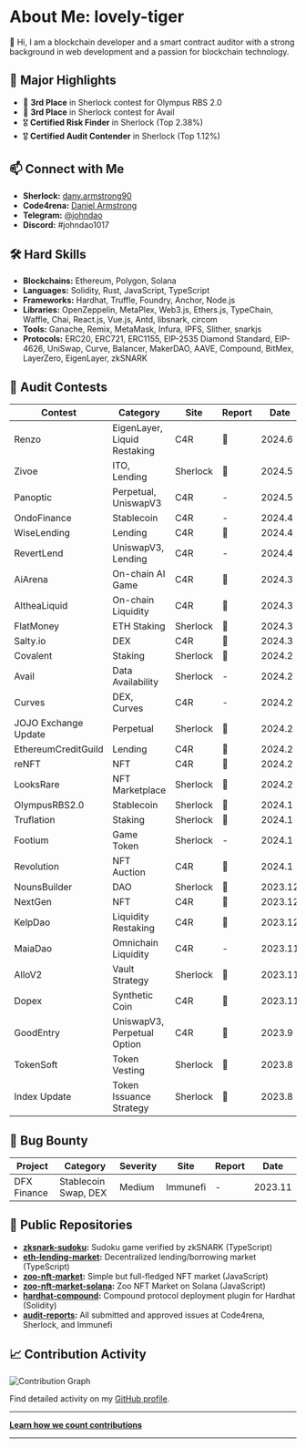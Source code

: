 # About Me: lovely-tiger

👋 Hi, I am a blockchain developer and a smart contract auditor with a strong background in web development and a passion for blockchain technology.


## 🌟 Major Highlights
- 🥉 **3rd Place** in Sherlock contest for Olympus RBS 2.0
- 🥉 **3rd Place** in Sherlock contest for Avail
- 🎖 **Certified Risk Finder** in Sherlock (Top 2.38%)
- 🎖 **Certified Audit Contender** in Sherlock (Top 1.12%)

## 📫 Connect with Me
- **Sherlock:** [dany.armstrong90](https://audits.sherlock.xyz/watson/dany.armstrong90)
- **Code4rena:** [Daniel Armstrong](https://code4rena.com/users/@DanielArmstrong)
- **Telegram:** [@johndao](https://t.me/johndao1991)
- **Discord:** #johndao1017

## 🛠 Hard Skills
- **Blockchains:** Ethereum, Polygon, Solana
- **Languages:** Solidity, Rust, JavaScript, TypeScript
- **Frameworks:** Hardhat, Truffle, Foundry, Anchor, Node.js
- **Libraries:** OpenZeppelin, MetaPlex, Web3.js, Ethers.js, TypeChain, Waffle, Chai, React.js, Vue.js, Antd, libsnark, circom
- **Tools:** Ganache, Remix, MetaMask, Infura, IPFS, Slither, snarkjs
- **Protocols:** ERC20, ERC721, ERC1155, EIP-2535 Diamond Standard, EIP-4626, UniSwap, Curve, Balancer, MakerDAO, AAVE, Compound, BitMex, LayerZero, EigenLayer, zkSNARK

## 📝 Audit Contests

| Contest         | Category                 | Site     | Report | Date    |
|-----------------|--------------------------|----------|--------|---------|
| Renzo           | EigenLayer, Liquid Restaking | C4R      | 📄     | 2024.6  |
| Zivoe           | ITO, Lending             | Sherlock | 📄     | 2024.5  |
| Panoptic        | Perpetual, UniswapV3     | C4R      | -      | 2024.5  |
| OndoFinance     | Stablecoin               | C4R      | -      | 2024.4  |
| WiseLending     | Lending                  | C4R      | 📄     | 2024.4  |
| RevertLend      | UniswapV3, Lending       | C4R      | -      | 2024.4  |
| AiArena         | On-chain AI Game         | C4R      | 📄     | 2024.3  |
| AltheaLiquid    | On-chain Liquidity       | C4R      | 📄     | 2024.3  |
| FlatMoney       | ETH Staking              | Sherlock | 📄     | 2024.3  |
| Salty.io        | DEX                      | C4R      | 📄     | 2024.3  |
| Covalent        | Staking                  | Sherlock | 📄     | 2024.2  |
| Avail           | Data Availability        | Sherlock | -      | 2024.2  |
| Curves          | DEX, Curves              | C4R      | -      | 2024.2  |
| JOJO Exchange Update | Perpetual            | Sherlock | 📄     | 2024.2  |
| EthereumCreditGuild | Lending               | C4R      | 📄     | 2024.2  |
| reNFT           | NFT                      | C4R      | 📄     | 2024.2  |
| LooksRare       | NFT Marketplace          | Sherlock | 📄     | 2024.2  |
| OlympusRBS2.0   | Stablecoin               | Sherlock | 📄     | 2024.1  |
| Truflation      | Staking                  | Sherlock | 📄     | 2024.1  |
| Footium         | Game Token               | Sherlock | -      | 2024.1  |
| Revolution      | NFT Auction              | C4R      | 📄     | 2024.1  |
| NounsBuilder    | DAO                      | Sherlock | 📄     | 2023.12 |
| NextGen         | NFT                      | C4R      | 📄     | 2023.12 |
| KelpDao         | Liquidity Restaking      | C4R      | 📄     | 2023.12 |
| MaiaDao         | Omnichain Liquidity      | C4R      | -      | 2023.11 |
| AlloV2          | Vault Strategy           | Sherlock | 📄     | 2023.11 |
| Dopex           | Synthetic Coin           | C4R      | 📄     | 2023.11 |
| GoodEntry       | UniswapV3, Perpetual Option | C4R   | 📄     | 2023.9  |
| TokenSoft       | Token Vesting            | Sherlock | 📄     | 2023.8  |
| Index Update    | Token Issuance Strategy  | Sherlock | 📄     | 2023.8  |

## 🏅 Bug Bounty

| Project        | Category              | Severity | Site     | Report | Date    |
|----------------|-----------------------|----------|----------|--------|---------|
| DFX Finance    | Stablecoin Swap, DEX  | Medium   | Immunefi | -      | 2023.11 |

## 📂 Public Repositories

- **[zksnark-sudoku](https://github.com/danyarmstrong/zksnark-sudoku):** Sudoku game verified by zkSNARK (TypeScript)
- **[eth-lending-market](https://github.com/danyarmstrong/eth-lending-market):** Decentralized lending/borrowing market (TypeScript)
- **[zoo-nft-market](https://github.com/danyarmstrong/zoo-nft-market):** Simple but full-fledged NFT market (JavaScript)
- **[zoo-nft-market-solana](https://github.com/danyarmstrong/zoo-nft-market-solana):** Zoo NFT Market on Solana (JavaScript)
- **[hardhat-compound](https://github.com/danyarmstrong/hardhat-compound):** Compound protocol deployment plugin for Hardhat (Solidity)
- **[audit-reports](https://github.com/danyarmstrong/audit-reports):** All submitted and approved issues at Code4rena, Sherlock, and Immunefi

## 📈 Contribution Activity

![Contribution Graph](https://ghchart.rshah.org/lovely-tiger) 

Find detailed activity on my [GitHub profile](https://github.com/lovely-tiger).

---

**[Learn how we count contributions](https://docs.github.com/en/account-and-profile/setting-up-and-managing-your-github-profile/about-your-profile)**

---
